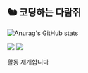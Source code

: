 ## 🐿️ 코딩하는 다람쥐
![Anurag's GitHub stats](https://github-readme-stats.vercel.app/api?username=citysquirrel&show_icons=true&theme=github_dark_dimmed)

<!-- <a href="https://citysquirrel.github.io" target="_blank"><img src="https://img.shields.io/badge/Go to Github.io-5f9cec?style=for-the-badge&logo=github&logoColor=fff"/></a>-->
<a href="https://citysquirrel.github.io/blog" target="_blank"><img src="https://img.shields.io/badge/Blog-24292f?style=for-the-badge&logo=github&logoColor=fff"/></a> 
<a href="mailto:tok1324@naver.com"><img src="https://img.shields.io/badge/mail-03C75A?style=for-the-badge&logo=naver&logoColor=111"/></a>

활동 재개합니다

